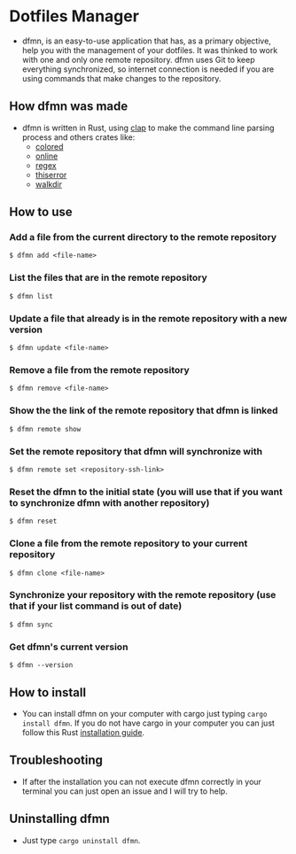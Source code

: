 # Dotfiles Manager

- dfmn, is an easy-to-use application that has, as a primary objective, help you with the management of your dotfiles. It was thinked to work with one and only one remote repository. dfmn uses Git to keep everything synchronized, so internet connection is needed if you are using commands that make changes to the repository.

## How dfmn was made

- dfmn is written in Rust, using [clap](https://crates.io/crates/clap) to make the command line parsing process and others crates like:
    - [colored](https://crates.io/crates/colored)
    - [online](https://crates.io/crates/online)
    - [regex](https://crates.io/crates/regex)
    - [thiserror](https://crates.io/crates/thiserror)
    - [walkdir](https://crates.io/crates/walkdir)

## How to use

### Add a file from the current directory to the remote repository

```
$ dfmn add <file-name>
```

### List the files that are in the remote repository

```
$ dfmn list
```

### Update a file that already is in the remote repository with a new version

```
$ dfmn update <file-name>
```

### Remove a file from the remote repository

```
$ dfmn remove <file-name>
```

### Show the the link of the remote repository that dfmn is linked

```
$ dfmn remote show
```

### Set the remote repository that dfmn will synchronize with

```
$ dfmn remote set <repository-ssh-link>
```

### Reset the dfmn to the initial state (you will use that if you want to synchronize dfmn with another repository)

```
$ dfmn reset
```

### Clone a file from the remote repository to your current repository

```
$ dfmn clone <file-name>
```

### Synchronize your repository with the remote repository (use that if your list command is out of date)

```
$ dfmn sync
```

### Get dfmn's current version

```
$ dfmn --version
```

## How to install

- You can install dfmn on your computer with cargo just typing ```cargo install dfmn```. If you do not have cargo in your computer you can just follow this Rust [installation guide](https://www.rust-lang.org/tools/install).

## Troubleshooting

- If after the installation you can not execute dfmn correctly in your terminal you can just open an issue and I will try to help.

## Uninstalling dfmn

- Just type ```cargo uninstall dfmn```.